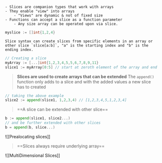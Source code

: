 ```ad-info
- Slices are companion types that work with arrays
- They enable "view" into arrays
	- "Views" are dynamic & not of fixed size
- Functions can accept a slice as a function parameter
	- Any size array can be operated upon via slice.  
```


```go
myslice := []int{1,2,4}
```

```ad-warning
Slice syntax can create slices from specific elements in an array or other slice `slice[a:b]`, "a" is the starting index and "b" is the ending index.
```
```go
// Creating a slice
myArray := [...]int{1,2,3,4,5,5,6,7,8,9,11}
slice1 := myArray[0:5] // start at zeroth element of the array and end at the 5th
```

>   **Slices are used to create arrays that can be extended**
>   The `append()` function only adds to a slice and with the added values a new slice has to created

```go
// taking the above example
slice2 := append(slice1, 1,2,3,4) // [1,2,3,4,5,1,2,3,4]
```
> ==A slice can be extended with other slice==
```go
b := append(slice1, slice2...)
// and be further extended with other slices
b = append(b, slice...)
```
![[Prealocating slices]]

> ==Slices always require underlying array==

![[MultiDimensional Slices]]
